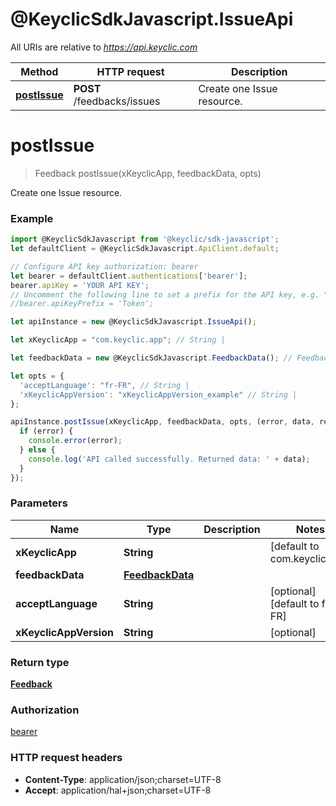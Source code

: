 # @KeyclicSdkJavascript.IssueApi

All URIs are relative to *https://api.keyclic.com*

Method | HTTP request | Description
------------- | ------------- | -------------
[**postIssue**](IssueApi.md#postIssue) | **POST** /feedbacks/issues | Create one Issue resource.


<a name="postIssue"></a>
# **postIssue**
> Feedback postIssue(xKeyclicApp, feedbackData, opts)

Create one Issue resource.

### Example
```javascript
import @KeyclicSdkJavascript from '@keyclic/sdk-javascript';
let defaultClient = @KeyclicSdkJavascript.ApiClient.default;

// Configure API key authorization: bearer
let bearer = defaultClient.authentications['bearer'];
bearer.apiKey = 'YOUR API KEY';
// Uncomment the following line to set a prefix for the API key, e.g. "Token" (defaults to null)
//bearer.apiKeyPrefix = 'Token';

let apiInstance = new @KeyclicSdkJavascript.IssueApi();

let xKeyclicApp = "com.keyclic.app"; // String | 

let feedbackData = new @KeyclicSdkJavascript.FeedbackData(); // FeedbackData | 

let opts = { 
  'acceptLanguage': "fr-FR", // String | 
  'xKeyclicAppVersion': "xKeyclicAppVersion_example" // String | 
};

apiInstance.postIssue(xKeyclicApp, feedbackData, opts, (error, data, response) => {
  if (error) {
    console.error(error);
  } else {
    console.log('API called successfully. Returned data: ' + data);
  }
});
```

### Parameters

Name | Type | Description  | Notes
------------- | ------------- | ------------- | -------------
 **xKeyclicApp** | **String**|  | [default to com.keyclic.app]
 **feedbackData** | [**FeedbackData**](FeedbackData.md)|  | 
 **acceptLanguage** | **String**|  | [optional] [default to fr-FR]
 **xKeyclicAppVersion** | **String**|  | [optional] 

### Return type

[**Feedback**](Feedback.md)

### Authorization

[bearer](../README.md#bearer)

### HTTP request headers

 - **Content-Type**: application/json;charset=UTF-8
 - **Accept**: application/hal+json;charset=UTF-8

